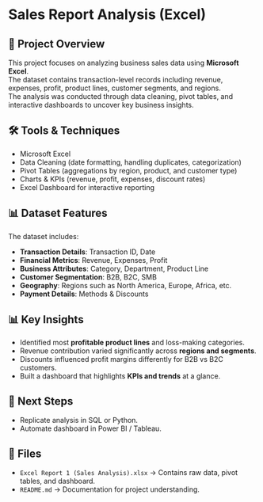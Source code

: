 # Sales Report Analysis (Excel)

## 📌 Project Overview
This project focuses on analyzing business sales data using **Microsoft Excel**.  
The dataset contains transaction-level records including revenue, expenses, profit, product lines, customer segments, and regions.  
The analysis was conducted through data cleaning, pivot tables, and interactive dashboards to uncover key business insights.  

## 🛠️ Tools & Techniques
- Microsoft Excel
- Data Cleaning (date formatting, handling duplicates, categorization)
- Pivot Tables (aggregations by region, product, and customer type)
- Charts & KPIs (revenue, profit, expenses, discount rates)
- Excel Dashboard for interactive reporting

## 📊 Dataset Features
The dataset includes:
- **Transaction Details**: Transaction ID, Date  
- **Financial Metrics**: Revenue, Expenses, Profit  
- **Business Attributes**: Category, Department, Product Line  
- **Customer Segmentation**: B2B, B2C, SMB  
- **Geography**: Regions such as North America, Europe, Africa, etc.  
- **Payment Details**: Methods & Discounts  

## 📊 Key Insights
- Identified most **profitable product lines** and loss-making categories.  
- Revenue contribution varied significantly across **regions and segments**.  
- Discounts influenced profit margins differently for B2B vs B2C customers.  
- Built a dashboard that highlights **KPIs and trends** at a glance.  

## 🚀 Next Steps
- Replicate analysis in SQL or Python.
- Automate dashboard in Power BI / Tableau.

## 📂 Files
- `Excel Report 1 (Sales Analysis).xlsx` → Contains raw data, pivot tables, and dashboard.  
- `README.md` → Documentation for project understanding.  


